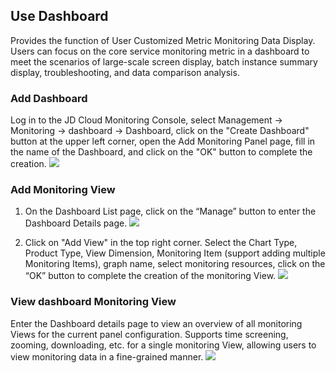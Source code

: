 ## Use Dashboard
Provides the function of User Customized Metric Monitoring Data Display. Users can focus on the core service monitoring metric in a dashboard to meet the scenarios of large-scale screen display, batch instance summary display, troubleshooting, and data comparison analysis.

### Add Dashboard
Log in to the JD Cloud Monitoring Console, select Management -> Monitoring -> dashboard -> Dashboard, click on the "Create Dashboard" button at the upper left corner, open the Add Monitoring Panel page, fill in the name of the Dashboard, and click on the "OK" button to complete the creation.
![](https://raw.githubusercontent.com/jdcloudcom/en/Monitoring/image/Cloud-Monitor/getting-started/use-dashboard-01.png)

### Add Monitoring View
1. On the Dashboard List page, click on the “Manage” button to enter the Dashboard Details page.
![](https://raw.githubusercontent.com/jdcloudcom/en/Monitoring/image/Cloud-Monitor/getting-started/use-dashboard-02.png)

2. Click on "Add View" in the top right corner. Select the Chart Type, Product Type, View Dimension, Monitoring Item (support adding multiple Monitoring Items), graph name, select monitoring resources, click on the “OK” button to complete the creation of the monitoring View.
![](https://raw.githubusercontent.com/jdcloudcom/en/Monitoring/image/Cloud-Monitor/getting-started/use-dashboard-03.png)

### View dashboard Monitoring View
Enter the Dashboard details page to view an overview of all monitoring Views for the current panel configuration. Supports time screening, zooming, downloading, etc. for a single monitoring View, allowing users to view monitoring data in a fine-grained manner.
![](https://raw.githubusercontent.com/jdcloudcom/en/Monitoring/image/Cloud-Monitor/getting-started/use-dashboard-04.png)
